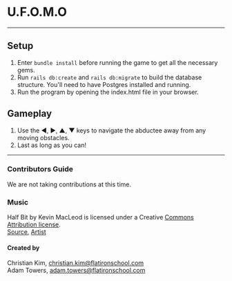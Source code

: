 # U.F.O.M.O

<hr>

## Setup

1. Enter `bundle install` before running the game to get all the necessary gems.
2. Run `rails db:create` and `rails db:migrate` to build the database structure. You'll need to have Postgres installed and running.
3. Run the program by opening the index.html file in your browser.

## Gameplay

1. Use the ◀, ▶, ▲, ▼ keys to navigate the abductee away from any moving obstacles.
2. Last as long as you can!

<hr>

### Contributors Guide

We are not taking contributions at this time.

### Music
Half Bit by Kevin MacLeod is licensed under a Creative [Commons Attribution license](https://creativecommons.org/licenses/by/4.0/).<br>
[Source](http://incompetech.com/music/royalty-free/?keywords=%22half+bit%22),
[Artist](http://incompetech.com/)

#### Created by
Christian Kim, christian.kim@flatironschool.com<br>
Adam Towers, adam.towers@flatironschool.com
